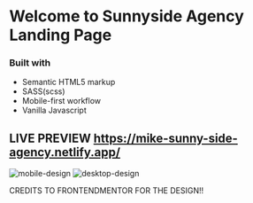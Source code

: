 # Welcome to Sunnyside Agency Landing Page

### Built with

- Semantic HTML5 markup
- SASS(scss)
- Mobile-first workflow
- Vanilla Javascript
## LIVE PREVIEW https://mike-sunny-side-agency.netlify.app/
![mobile-design](https://user-images.githubusercontent.com/82145849/122789026-778eeb00-d2e9-11eb-91e1-58baadb34b0b.png)
![desktop-design](https://user-images.githubusercontent.com/82145849/122789036-7a89db80-d2e9-11eb-8a3e-8ac5231244dd.png)

CREDITS TO FRONTENDMENTOR FOR THE DESIGN!!






